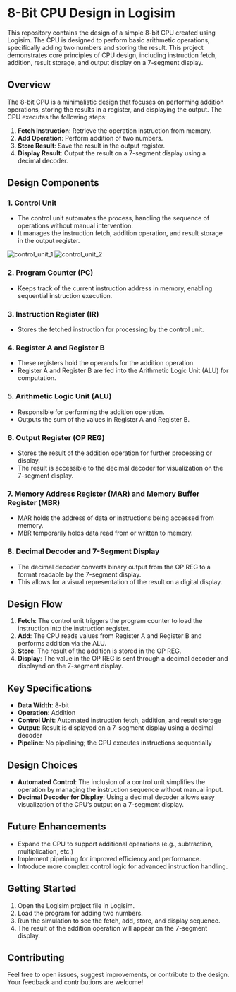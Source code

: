 # 8-Bit CPU Design in Logisim

This repository contains the design of a simple 8-bit CPU created using Logisim. The CPU is designed to perform basic arithmetic operations, specifically adding two numbers and storing the result. This project demonstrates core principles of CPU design, including instruction fetch, addition, result storage, and output display on a 7-segment display.

## Overview

The 8-bit CPU is a minimalistic design that focuses on performing addition operations, storing the results in a register, and displaying the output. The CPU executes the following steps:
1. **Fetch Instruction**: Retrieve the operation instruction from memory.
2. **Add Operation**: Perform addition of two numbers.
3. **Store Result**: Save the result in the output register.
4. **Display Result**: Output the result on a 7-segment display using a decimal decoder.

## Design Components

### 1. Control Unit
   - The control unit automates the process, handling the sequence of operations without manual intervention.
   - It manages the instruction fetch, addition operation, and result storage in the output register.

![control_unit_1](https://github.com/user-attachments/assets/4e9c2556-df41-43fa-bbb8-aec61656d349)
![control_unit_2](https://github.com/user-attachments/assets/d5b6b048-6f0a-440c-8a97-7534c85efb08)

### 2. Program Counter (PC)
   - Keeps track of the current instruction address in memory, enabling sequential instruction execution.

### 3. Instruction Register (IR)
   - Stores the fetched instruction for processing by the control unit.

### 4. Register A and Register B
   - These registers hold the operands for the addition operation.
   - Register A and Register B are fed into the Arithmetic Logic Unit (ALU) for computation.

### 5. Arithmetic Logic Unit (ALU)
   - Responsible for performing the addition operation.
   - Outputs the sum of the values in Register A and Register B.

### 6. Output Register (OP REG)
   - Stores the result of the addition operation for further processing or display.
   - The result is accessible to the decimal decoder for visualization on the 7-segment display.

### 7. Memory Address Register (MAR) and Memory Buffer Register (MBR)
   - MAR holds the address of data or instructions being accessed from memory.
   - MBR temporarily holds data read from or written to memory.

### 8. Decimal Decoder and 7-Segment Display
   - The decimal decoder converts binary output from the OP REG to a format readable by the 7-segment display.
   - This allows for a visual representation of the result on a digital display.

## Design Flow

1. **Fetch**: The control unit triggers the program counter to load the instruction into the instruction register.
2. **Add**: The CPU reads values from Register A and Register B and performs addition via the ALU.
3. **Store**: The result of the addition is stored in the OP REG.
4. **Display**: The value in the OP REG is sent through a decimal decoder and displayed on the 7-segment display.

## Key Specifications

- **Data Width**: 8-bit
- **Operation**: Addition
- **Control Unit**: Automated instruction fetch, addition, and result storage
- **Output**: Result is displayed on a 7-segment display using a decimal decoder
- **Pipeline**: No pipelining; the CPU executes instructions sequentially

## Design Choices

- **Automated Control**: The inclusion of a control unit simplifies the operation by managing the instruction sequence without manual input.
- **Decimal Decoder for Display**: Using a decimal decoder allows easy visualization of the CPU’s output on a 7-segment display.

## Future Enhancements

- Expand the CPU to support additional operations (e.g., subtraction, multiplication, etc.)
- Implement pipelining for improved efficiency and performance.
- Introduce more complex control logic for advanced instruction handling.

## Getting Started

1. Open the Logisim project file in Logisim.
2. Load the program for adding two numbers.
3. Run the simulation to see the fetch, add, store, and display sequence.
4. The result of the addition operation will appear on the 7-segment display.

## Contributing

Feel free to open issues, suggest improvements, or contribute to the design. Your feedback and contributions are welcome!
